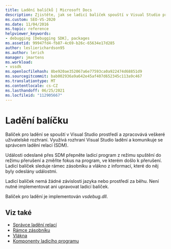 ```yaml
---
title: Ladění balíčků | Microsoft Docs
description: Zjistěte, jak se ladicí balíček spouští v Visual Studio prostředí a zpracovává uživatelské rozhraní tím, že používá rozhraní ladění a komunikuje se správcem ladění relací.
ms.custom: SEO-VS-2020
ms.date: 11/04/2016
ms.topic: reference
helpviewer_keywords:
- debugging [Debugging SDK], packages
ms.assetid: 99947fd4-fb87-4c69-b26c-65634e17d285
author: leslierichardson95
ms.author: lerich
manager: jmartens
ms.workload:
- vssdk
ms.openlocfilehash: 8be920ae352067a6e77593ca0a922474d68851d9
ms.sourcegitcommit: bab002936a9a642e45af407d652345c113a9c467
ms.translationtype: MT
ms.contentlocale: cs-CZ
ms.lasthandoff: 06/25/2021
ms.locfileid: "112905667"
---
```

# <a name="debug-package"></a>Ladění balíčku
Balíček pro ladění se spouští v Visual Studio prostředí a zpracovává veškeré uživatelské rozhraní. Využívá rozhraní Visual Studio ladění a komunikuje se správcem ladění relací (SDM).

 Události odeslané přes SDM přepněte ladicí program z režimu spuštění do režimu přerušení a změňte fokus na program, ve kterém došlo k přerušení. Ladicí balíček sleduje rámec zásobníku a vlákno z informací, které do něj byly odeslány událostmi.

 Ladicí balíček nemá žádné závislosti jazyka nebo prostředí za běhu. Není nutné implementovat ani upravovat ladicí balíček.

 Balíček pro ladění je implementován *vsdebug.dll*.

## <a name="see-also"></a>Viz také
- [Správce ladění relací](../../extensibility/debugger/session-debug-manager.md)
- [Rámce zásobníku](../../extensibility/debugger/stack-frames.md)
- [Vlákna](../../extensibility/debugger/threads.md)
- [Komponenty ladicího programu](../../extensibility/debugger/debugger-components.md)
